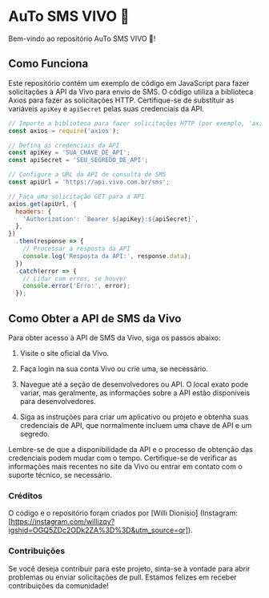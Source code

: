 # AuTo SMS VIVO 💚

Bem-vindo ao repositório AuTo SMS VIVO 💚!

## Como Funciona

Este repositório contém um exemplo de código em JavaScript para fazer solicitações à API da Vivo para envio de SMS. O código utiliza a biblioteca Axios para fazer as solicitações HTTP. Certifique-se de substituir as variáveis `apiKey` e `apiSecret` pelas suas credenciais da API.

```javascript
// Importe a biblioteca para fazer solicitações HTTP (por exemplo, 'axios')
const axios = require('axios');

// Defina as credenciais da API
const apiKey = 'SUA_CHAVE_DE_API';
const apiSecret = 'SEU_SEGREDO_DE_API';

// Configure a URL da API de consulta de SMS
const apiUrl = 'https://api.vivo.com.br/sms';

// Faça uma solicitação GET para a API
axios.get(apiUrl, {
  headers: {
    'Authorization': `Bearer ${apiKey}:${apiSecret}`,
  },
})
  .then(response => {
    // Processar a resposta da API
    console.log('Resposta da API:', response.data);
  })
  .catch(error => {
    // Lidar com erros, se houver
    console.error('Erro:', error);
  });
```
## Como Obter a API de SMS da Vivo

Para obter acesso à API de SMS da Vivo, siga os passos abaixo:

1. Visite o site oficial da Vivo.

2. Faça login na sua conta Vivo ou crie uma, se necessário.

3. Navegue até a seção de desenvolvedores ou API. O local exato pode variar, mas geralmente, as informações sobre a API estão disponíveis para desenvolvedores.

4. Siga as instruções para criar um aplicativo ou projeto e obtenha suas credenciais de API, que normalmente incluem uma chave de API e um segredo.

Lembre-se de que a disponibilidade da API e o processo de obtenção das credenciais podem mudar com o tempo. Certifique-se de verificar as informações mais recentes no site da Vivo ou entrar em contato com o suporte técnico, se necessário.

### Créditos

O código e o repositório foram criados por [Willi Dionisio] (Instagram: [https://instagram.com/willizqy?igshid=OGQ5ZDc2ODk2ZA%3D%3D&utm_source=qr]).

### Contribuições

Se você deseja contribuir para este projeto, sinta-se à vontade para abrir problemas ou enviar solicitações de pull. Estamos felizes em receber contribuições da comunidade!
